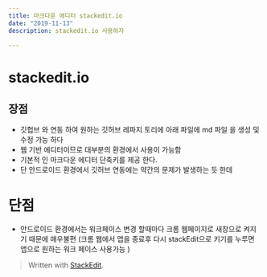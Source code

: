 ```yaml
---
title: 마크다운 에디터 stackedit.io
date: "2019-11-13"
description: stackedit.io 사용하자

---
```

# stackedit.io
 
 ## 장점 

 - 깃헙브 와 연동 하여 원하는 깃허브 레파지 토리에 아래 파일에  md 파일 을 생성 및 수정 가능 하다 
 - 웹 기반 에디터이므로 대부분의 환경에서 사용이 가능함
 -  기본적 인 마크다운 에디터 단축키를 제공 한다.
 -  단 안드로이드 환경에서 깃허브 연동에는 약간의 문제가 발생하는 듯 한데
# 단점
- 안드로이드 환경에서는 워크페이스 변경 할때마다 크롬 웹페이지로 새창으로 켜지기 때문에 매우불편 (크롬 웹에서 앱을 종료후 다시 stackEdit으로 키기를 누루면 앱으로 원하는 워크 페이스 사용가능 ) 


> Written with [StackEdit](https://stackedit.io/).
<!--stackedit_data:
eyJoaXN0b3J5IjpbLTEyOTAyNTMyNTddfQ==
-->